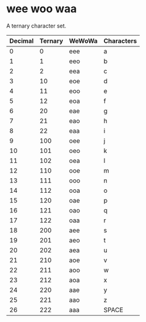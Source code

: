 # wee woo waa
A ternary character set.

Decimal | Ternary | WeWoWa | Characters
------- | ------- | ------ | ---------
0       | 0       | eee    | a
1       | 1       | eeo    | b
2       | 2       | eea    | c
3       | 10      | eoe    | d
4       | 11      | eoo    | e
5       | 12      | eoa    | f
6       | 20      | eae    | g
7       | 21      | eao    | h
8       | 22      | eaa    | i
9       | 100     | oee    | j
10      | 101     | oeo    | k
11      | 102     | oea    | l
12      | 110     | ooe    | m
13      | 111     | ooo    | n
14      | 112     | ooa    | o
15      | 120     | oae    | p
16      | 121     | oao    | q
17      | 122     | oaa    | r
18      | 200     | aee    | s
19      | 201     | aeo    | t
20      | 202     | aea    | u
21      | 210     | aoe    | v
22      | 211     | aoo    | w
23      | 212     | aoa    | x
24      | 220     | aae    | y
25      | 221     | aao    | z
26      | 222     | aaa    | SPACE


